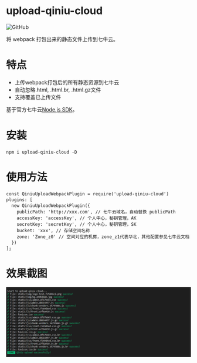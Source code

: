 # upload-qiniu-cloud
![GitHub](https://img.shields.io/github/license/tcly861204/qiniu-upload-webpack-plugin?style=plastic)


将 webpack 打包出来的静态文件上传到七牛云。

# 特点

+ 上传webpack打包后的所有静态资源到七牛云
+ 自动忽略.html, .html.br, .html.gz文件
+ 支持覆盖已上传文件

基于官方七牛云[Node.js SDK](https://developer.qiniu.com/kodo/sdk/1289/nodejs)。



# 安装
```
npm i upload-qiniu-cloud -D
```


# 使用方法

```
const QiniuUploadWebpackPlugin = require('upload-qiniu-cloud')
plugins: [
  new QiniuUploadWebpackPlugin({
    publicPath: 'http://xxx.com', // 七牛云域名，自动替换 publicPath
    accessKey: 'accessKey', // 个人中心，秘钥管理，AK
    secretKey: 'secretKey', // 个人中心，秘钥管理，SK
    bucket: 'xxx', // 存储空间名称
    zone: 'Zone_z0' // 空间对应的机房，zone_z1代表华北，其他配置参见七牛云文档
  })
];

```

# 效果截图

![示例](./example/quniuupload.example.png)